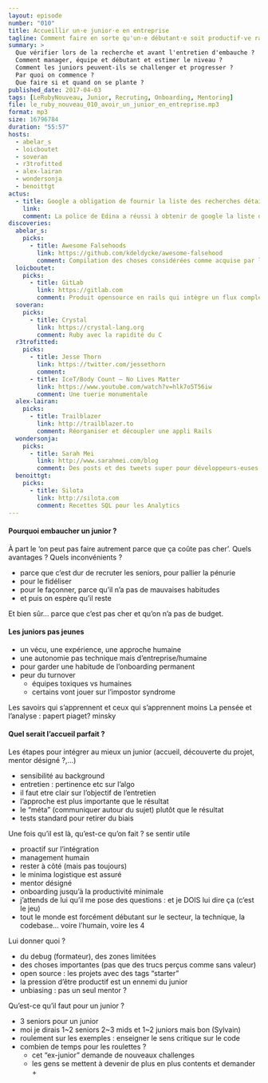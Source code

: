 ```yaml
---
layout: episode
number: "010"
title: Accueillir un·e junior·e en entreprise
tagline: Comment faire en sorte qu'un·e débutant·e soit productif·ve rapidement lors de son arrivée dans une entreprise et qu'il/elle puisse travailler efficacement sur la technologie retenue et/ou le produit.
summary: >
  Que vérifier lors de la recherche et avant l'entretien d'embauche ?
  Comment manager, équipe et débutant et estimer le niveau ?
  Comment les juniors peuvent-ils se challenger et progresser ?
  Par quoi on commence ?
  Que faire si et quand on se plante ?
published_date: 2017-04-03
tags: [LeRubyNouveau, Junior, Recruting, Onboarding, Mentoring]
file: le_ruby_nouveau_010_avoir_un_junior_en_entreprise.mp3
format: mp3
size: 16796784
duration: "55:57"
hosts:
  - abelar_s
  - loicboutet
  - soveran
  - r3trofitted
  - alex-lairan
  - wondersonja
  - benoittgt
actus:
  - title: Google a obligation de fournir la liste des recherches détaillés.
    link:
    comment: La police de Edina a réussi à obtenir de google la liste des recherches faites dans sa circonscription sur une période données pour pouvoir appréhender un suspect.
discoveries:
  abelar_s:
    picks:
      - title: Awesome Falsehoods
        link: https://github.com/kdeldycke/awesome-falsehood
        comment: Compilation des choses considérées comme acquise par les développeurs mais pas forcément vraies
  loicboutet:
    picks:
      - title: GitLab
        link: https://gitlab.com
        comment: Produit opensource en rails qui intègre un flux complet pour le dev
  soveran:
    picks:
      - title: Crystal
        link: https://crystal-lang.org
        comment: Ruby avec la rapidité du C
  r3trofitted:
    picks:
      - title: Jesse Thorn
        link: https://twitter.com/jessethorn
        comment:
      - title: IceT/Body Count – No Lives Matter
        link: https://www.youtube.com/watch?v=hlk7o5T56iw
        comment: Une tuerie monumentale
  alex-lairan:
    picks:
      - title: Trailblazer
        link: http://trailblazer.to
        comment: Réorganiser et découpler une appli Rails
  wondersonja:
    picks:
      - title: Sarah Mei
        link: http://www.sarahmei.com/blog
        comment: Des posts et des tweets super pour développeurs-euses et managers-euses
  benoittgt:
    picks:
      - title: Silota
        link: http://silota.com
        comment: Recettes SQL pour les Analytics
---
```


#### Pourquoi embaucher un junior ?
À part le ‘on peut pas faire autrement parce que ça coûte pas cher’.
Quels avantages ? Quels inconvénients ?
 
- parce que c’est dur de recruter les seniors, pour pallier la pénurie
- pour le fidéliser
- pour le façonner, parce qu’il n’a pas de mauvaises habitudes
- et puis on espère qu’il reste

Et bien sûr... parce que c’est pas cher et qu’on n’a pas de budget.
 
#### Les juniors pas jeunes
- un vécu, une expérience, une approche humaine
- une autonomie pas technique mais d’entreprise/humaine
- pour garder une habitude de l’onboarding permanent
- peur du turnover
  - équipes toxiques vs humaines
  - certains vont jouer sur l’impostor syndrome

Les savoirs qui s’apprennent et ceux qui s’apprennent moins 
La pensée et l’analyse : papert piaget? minsky

 
#### Quel serait l’accueil parfait ?
Les étapes pour intégrer au mieux un junior (accueil, découverte du projet, mentor désigné ?,...)

- sensibilité au background 
- entretien : pertinence etc sur l’algo
- il faut etre clair sur l’objectif de l’entretien
- l’approche est plus importante que le résultat
- le “méta” (communiquer autour du sujet) plutôt que le résultat
- tests standard pour retirer du biais
 
Une fois qu’il est là, qu’est-ce qu’on fait ? se sentir utile
- proactif sur l’intégration
- management humain
- rester à côté (mais pas toujours)
- le minima logistique est assuré
- mentor désigné
- onboarding jusqu’à la productivité minimale
- j’attends de lui qu’il me pose des questions : et je DOIS lui dire ça (c’est le jeu)
- tout le monde est forcément débutant sur le secteur, la technique, la codebase… voire l’humain, voire les 4

Lui donner quoi ?
- du debug (formateur), des zones limitées
- des choses importantes (pas que des trucs perçus comme sans valeur)
- open source : les projets avec des tags “starter”
- la pression d’être productif est un ennemi du junior
- unbiasing : pas un seul mentor ?

Qu’est-ce qu’il faut pour un junior ?
- 3 seniors pour un junior
- moi je dirais 1~2 seniors 2~3 mids et 1~2 juniors mais bon (Sylvain)
- roulement sur les exemples : enseigner le sens critique sur le code
- combien de temps pour les roulettes ?
  - cet “ex-junior” demande de nouveaux challenges
  - les gens se mettent à devenir de plus en plus contents et demander +
